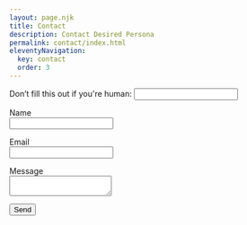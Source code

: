 ```yaml
---
layout: page.njk
title: Contact
description: Contact Desired Persona
permalink: contact/index.html
eleventyNavigation:
  key: contact
  order: 3
---
```


<form name="contact" data-netlify-recaptcha="true" netlify>
  <p class="hidden">
    <label>Don’t fill this out if you're human: <input name="bot-field" /></label>
  </p>
  <p>
    <label>Name <br><input type="text" name="name" /></label>
  </p>
  <p>
    <label>Email <br><input type="email" name="email" /></label>
  </p>
  <p>
    <label>Message <br><textarea name="message"></textarea></label>
  </p>
  <div data-netlify-recaptcha="true"></div>
  <p>
    <button type="submit">Send</button>
  </p>
</form>

